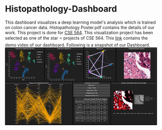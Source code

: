# Histopathology-Dashboard

This dashboard visualizes a deep learning model's analysis which is trained on colon cancer data. Histopathology Poster.pdf contains the details of our work. This project is done for [CSE 564](https://www3.cs.stonybrook.edu/~mueller/teaching/cse564/index.html). This visualization project has been selected as one of the star :star: projects of CSE 564. This [link](https://www.youtube.com/watch?v=47IHEceO4hA&list=PLyCRt3MN8s8OJp-M5UdCQv-NDllAqJOb5&index=3) contains the demo video of our dashboard. Following is a snapshot of our Dashboard.
![Dashboard](Dash.png)
